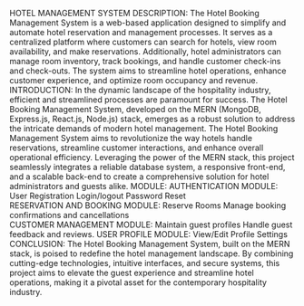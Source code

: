HOTEL MANAGEMENT SYSTEM 
DESCRIPTION:
The Hotel Booking Management System is a web-based application designed to simplify and automate hotel reservation and management processes. It serves as a centralized platform where customers can search for hotels, view room availability, and make reservations. Additionally, hotel administrators can manage room inventory, track bookings, and handle customer check-ins and check-outs. The system aims to streamline hotel operations, enhance customer experience, and optimize room occupancy and revenue.
INTRODUCTION:
In the dynamic landscape of the hospitality industry, efficient and streamlined processes are paramount for success. The Hotel Booking Management System, developed on the MERN (MongoDB, Express.js, React.js, Node.js) stack, emerges as a robust solution to address the intricate demands of modern hotel management. The Hotel Booking Management System aims to revolutionize the way hotels handle reservations, streamline customer interactions, and enhance overall operational efficiency. Leveraging the power of the MERN stack, this project seamlessly integrates a reliable database system, a responsive front-end, and a scalable back-end to create a comprehensive solution for hotel administrators and guests alike.
MODULE:
AUTHENTICATION MODULE:    
User Registration
Login/logout
Password Reset    
RESERVATION AND BOOKING MODULE:
Reserve Rooms
Manage booking confirmations and cancellations  
CUSTOMER MANAGEMENT MODULE:
Maintain guest profiles
Handle guest feedback and reviews.
USER PROFILE MODULE:
View/Edit Profile
Settings
CONCLUSION:
The Hotel Booking Management System, built on the MERN stack, is poised to redefine the hotel management landscape. By combining cutting-edge technologies, intuitive interfaces, and secure systems, this project aims to elevate the guest experience and streamline hotel operations, making it a pivotal asset for the contemporary hospitality industry.




